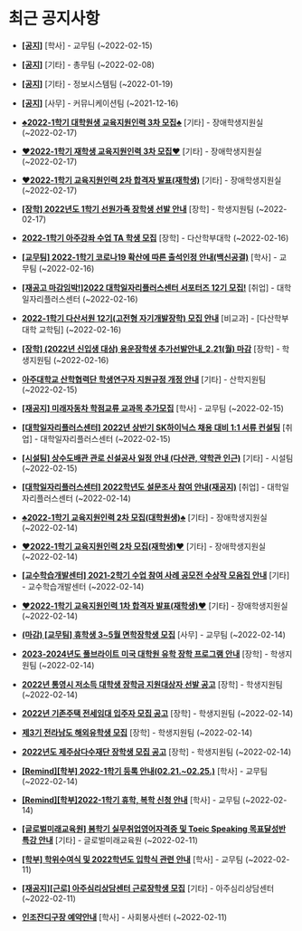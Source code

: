 # 최근 공지사항

* **[[공지]](http://ajou.ac.kr/kr/ajou/notice.do?mode=view&amp;articleNo=180874&amp;article.offset=0&amp;articleLimit=30)**
 [학사] - 교무팀 (~2022-02-15)

* **[[공지]](http://ajou.ac.kr/kr/ajou/notice.do?mode=view&amp;articleNo=180493&amp;article.offset=0&amp;articleLimit=30)**
 [기타] - 총무팀 (~2022-02-08)

* **[[공지]](http://ajou.ac.kr/kr/ajou/notice.do?mode=view&amp;articleNo=179802&amp;article.offset=0&amp;articleLimit=30)**
 [기타] - 정보시스템팀 (~2022-01-19)

* **[[공지]](http://ajou.ac.kr/kr/ajou/notice.do?mode=view&amp;articleNo=147976&amp;article.offset=0&amp;articleLimit=30)**
 [사무] - 커뮤니케이션팀 (~2021-12-16)

* **[♣2022-1학기 대학원생 교육지원인력 3차 모집♣](http://ajou.ac.kr/kr/ajou/notice.do?mode=view&amp;articleNo=180945&amp;article.offset=0&amp;articleLimit=30)**
 [기타] - 장애학생지원실 (~2022-02-17)

* **[♥2022-1학기 재학생 교육지원인력 3차 모집♥](http://ajou.ac.kr/kr/ajou/notice.do?mode=view&amp;articleNo=180930&amp;article.offset=0&amp;articleLimit=30)**
 [기타] - 장애학생지원실 (~2022-02-17)

* **[♥2022-1학기 교육지원인력 2차 합격자 발표(재학생)](http://ajou.ac.kr/kr/ajou/notice.do?mode=view&amp;articleNo=180929&amp;article.offset=0&amp;articleLimit=30)**
 [기타] - 장애학생지원실 (~2022-02-17)

* **[[장학] 2022년도 1학기 선원가족 장학생 선발 안내](http://ajou.ac.kr/kr/ajou/notice.do?mode=view&amp;articleNo=180920&amp;article.offset=0&amp;articleLimit=30)**
 [장학] - 학생지원팀 (~2022-02-17)

* **[2022-1학기 아주강좌 수업 TA 학생 모집](http://ajou.ac.kr/kr/ajou/notice.do?mode=view&amp;articleNo=180918&amp;article.offset=0&amp;articleLimit=30)**
 [장학] - 다산학부대학 (~2022-02-16)

* **[[교무팀] 2022-1학기 코로나19 확산에 따른 출석인정 안내(백신공결)](http://ajou.ac.kr/kr/ajou/notice.do?mode=view&amp;articleNo=180913&amp;article.offset=0&amp;articleLimit=30)**
 [학사] - 교무팀 (~2022-02-16)

* **[[재공고 마감임박!]2022 대학일자리플러스센터 서포터즈 12기 모집!](http://ajou.ac.kr/kr/ajou/notice.do?mode=view&amp;articleNo=180908&amp;article.offset=0&amp;articleLimit=30)**
 [취업] - 대학일자리플러스센터 (~2022-02-16)

* **[2022-1학기 다산서원 12기(고전형 자기개발장학) 모집 안내](http://ajou.ac.kr/kr/ajou/notice.do?mode=view&amp;articleNo=180891&amp;article.offset=0&amp;articleLimit=30)**
 [비교과] - [다산학부대학 교학팀] (~2022-02-16)

* **[[장학] (2022년 신입생 대상) 용운장학생 추가선발안내_2.21(월) 마감](http://ajou.ac.kr/kr/ajou/notice.do?mode=view&amp;articleNo=180889&amp;article.offset=0&amp;articleLimit=30)**
 [장학] - 학생지원팀 (~2022-02-16)

* **[아주대학교 산학협력단 학생연구자 지원규정 개정 안내](http://ajou.ac.kr/kr/ajou/notice.do?mode=view&amp;articleNo=180877&amp;article.offset=0&amp;articleLimit=30)**
 [기타] - 산학지원팀 (~2022-02-15)

* **[[재공지] 미래자동차 학점교류 교과목 추가모집](http://ajou.ac.kr/kr/ajou/notice.do?mode=view&amp;articleNo=180869&amp;article.offset=0&amp;articleLimit=30)**
 [학사] - 교무팀 (~2022-02-15)

* **[[대학일자리플러스센터] 2022년 상반기 SK하이닉스 채용 대비 1:1 서류 컨설팅](http://ajou.ac.kr/kr/ajou/notice.do?mode=view&amp;articleNo=180861&amp;article.offset=0&amp;articleLimit=30)**
 [취업] - 대학일자리플러스센터 (~2022-02-15)

* **[[시설팀] 상수도배관 관로 신설공사 일정 안내 (다산관, 약학관 인근)](http://ajou.ac.kr/kr/ajou/notice.do?mode=view&amp;articleNo=180856&amp;article.offset=0&amp;articleLimit=30)**
 [기타] - 시설팀 (~2022-02-15)

* **[[대학일자리플러스센터] 2022학년도 설문조사 참여 안내(재공지)](http://ajou.ac.kr/kr/ajou/notice.do?mode=view&amp;articleNo=180763&amp;article.offset=0&amp;articleLimit=30)**
 [취업] - 대학일자리플러스센터 (~2022-02-14)

* **[♣2022-1학기 교육지원인력 2차 모집(대학원생)♣](http://ajou.ac.kr/kr/ajou/notice.do?mode=view&amp;articleNo=180717&amp;article.offset=0&amp;articleLimit=30)**
 [기타] - 장애학생지원실 (~2022-02-14)

* **[♥2022-1학기 교육지원인력 2차 모집(재학생)♥](http://ajou.ac.kr/kr/ajou/notice.do?mode=view&amp;articleNo=180716&amp;article.offset=0&amp;articleLimit=30)**
 [기타] - 장애학생지원실 (~2022-02-14)

* **[[교수학습개발센터] 2021-2학기 수업 참여 사례 공모전 수상작 모음집 안내](http://ajou.ac.kr/kr/ajou/notice.do?mode=view&amp;articleNo=180715&amp;article.offset=0&amp;articleLimit=30)**
 [기타] - 교수학습개발센터 (~2022-02-14)

* **[♥2022-1학기 교육지원인력 1차 합격자 발표(재학생)♥](http://ajou.ac.kr/kr/ajou/notice.do?mode=view&amp;articleNo=180712&amp;article.offset=0&amp;articleLimit=30)**
 [기타] - 장애학생지원실 (~2022-02-14)

* **[(마감) [교무팀] 휴학생 3~5월 면학장학생 모집](http://ajou.ac.kr/kr/ajou/notice.do?mode=view&amp;articleNo=180711&amp;article.offset=0&amp;articleLimit=30)**
 [사무] - 교무팀 (~2022-02-14)

* **[2023-2024년도 풀브라이트 미국 대학원 유학 장학 프로그램 안내](http://ajou.ac.kr/kr/ajou/notice.do?mode=view&amp;articleNo=180705&amp;article.offset=0&amp;articleLimit=30)**
 [장학] - 학생지원팀 (~2022-02-14)

* **[2022년 통영시 저소득 대학생 장학금 지원대상자 선발 공고](http://ajou.ac.kr/kr/ajou/notice.do?mode=view&amp;articleNo=180703&amp;article.offset=0&amp;articleLimit=30)**
 [장학] - 학생지원팀 (~2022-02-14)

* **[2022년 기존주택 전세임대 입주자 모집 공고](http://ajou.ac.kr/kr/ajou/notice.do?mode=view&amp;articleNo=180701&amp;article.offset=0&amp;articleLimit=30)**
 [장학] - 학생지원팀 (~2022-02-14)

* **[제3기 전라남도 해외유학생 모집](http://ajou.ac.kr/kr/ajou/notice.do?mode=view&amp;articleNo=180700&amp;article.offset=0&amp;articleLimit=30)**
 [장학] - 학생지원팀 (~2022-02-14)

* **[2022년도 제주삼다수재단 장학생 모집 공고](http://ajou.ac.kr/kr/ajou/notice.do?mode=view&amp;articleNo=180699&amp;article.offset=0&amp;articleLimit=30)**
 [장학] - 학생지원팀 (~2022-02-14)

* **[[Remind][학부] 2022-1학기 등록 안내(02.21.~02.25.)](http://ajou.ac.kr/kr/ajou/notice.do?mode=view&amp;articleNo=180696&amp;article.offset=0&amp;articleLimit=30)**
 [학사] - 교무팀 (~2022-02-14)

* **[[Remind][학부]2022-1학기 휴학, 복학 신청 안내](http://ajou.ac.kr/kr/ajou/notice.do?mode=view&amp;articleNo=180695&amp;article.offset=0&amp;articleLimit=30)**
 [학사] - 교무팀 (~2022-02-14)

* **[[글로벌미래교육원] 봄학기 실무취업영어자격증 및 Toeic Speaking 목표달성반 특강 안내](http://ajou.ac.kr/kr/ajou/notice.do?mode=view&amp;articleNo=180686&amp;article.offset=0&amp;articleLimit=30)**
 [기타] - 글로벌미래교육원 (~2022-02-11)

* **[[학부] 학위수여식 및 2022학년도 입학식 관련 안내](http://ajou.ac.kr/kr/ajou/notice.do?mode=view&amp;articleNo=180683&amp;article.offset=0&amp;articleLimit=30)**
 [학사] - 교무팀 (~2022-02-11)

* **[[재공지][근로] 아주심리상담센터 근로장학생 모집](http://ajou.ac.kr/kr/ajou/notice.do?mode=view&amp;articleNo=180680&amp;article.offset=0&amp;articleLimit=30)**
 [기타] - 아주심리상담센터 (~2022-02-11)

* **[인조잔디구장 예약안내](http://ajou.ac.kr/kr/ajou/notice.do?mode=view&amp;articleNo=180676&amp;article.offset=0&amp;articleLimit=30)**
 [학사] - 사회봉사센터 (~2022-02-11)

